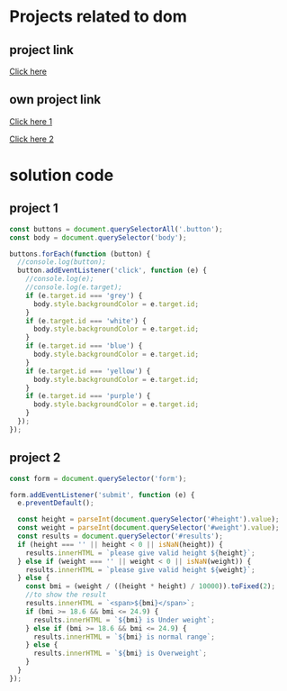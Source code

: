 # Projects related to dom

## project link
[Click here](https://stackblitz.com/edit/dom-project-chaiaurcode?file=index.html)

## own project link
[Click here 1](https://stackblitz.com/edit/dom-project-chaiaurcode-ewoml7?file=1-colorChanger%2Fchaiaurcode.js)

[Click here 2](https://stackblitz.com/edit/dom-project-chaiaurcode-ewoml7?file=2-BMICalculator%2Fchaiaurcode.js)

# solution code

## project 1

```javascript
const buttons = document.querySelectorAll('.button');
const body = document.querySelector('body');

buttons.forEach(function (button) {
  //console.log(button);
  button.addEventListener('click', function (e) {
    //console.log(e);
    //console.log(e.target);
    if (e.target.id === 'grey') {
      body.style.backgroundColor = e.target.id;
    }
    if (e.target.id === 'white') {
      body.style.backgroundColor = e.target.id;
    }
    if (e.target.id === 'blue') {
      body.style.backgroundColor = e.target.id;
    }
    if (e.target.id === 'yellow') {
      body.style.backgroundColor = e.target.id;
    }
    if (e.target.id === 'purple') {
      body.style.backgroundColor = e.target.id;
    }
  });
});

```
## project 2

```javascript
const form = document.querySelector('form');

form.addEventListener('submit', function (e) {
  e.preventDefault();

  const height = parseInt(document.querySelector('#height').value);
  const weight = parseInt(document.querySelector('#weight').value);
  const results = document.querySelector('#results');
  if (height === '' || height < 0 || isNaN(height)) {
    results.innerHTML = `please give valid height ${height}`;
  } else if (weight === '' || weight < 0 || isNaN(weight)) {
    results.innerHTML = `please give valid height ${weight}`;
  } else {
    const bmi = (weight / ((height * height) / 10000)).toFixed(2);
    //to show the result
    results.innerHTML = `<span>${bmi}</span>`;
    if (bmi >= 18.6 && bmi <= 24.9) {
      results.innerHTML = `${bmi} is Under weight`;
    } else if (bmi >= 18.6 && bmi <= 24.9) {
      results.innerHTML = `${bmi} is normal range`;
    } else {
      results.innerHTML = `${bmi} is Overweight`;
    }
  }
});

```